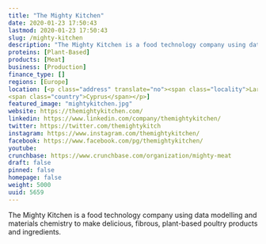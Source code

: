 ```yaml
---
title: "The Mighty Kitchen"
date: 2020-01-23 17:50:43
lastmod: 2020-01-23 17:50:43
slug: /mighty-kitchen
description: "The Mighty Kitchen is a food technology company using data modelling and materials chemistry to make delicious, fibrous, plant-based poultry products and ingredients."
proteins: [Plant-Based]
products: [Meat]
business: [Production]
finance_type: []
regions: [Europe]
location: [<p class="address" translate="no"><span class="locality">Larnaca</span><br>
<span class="country">Cyprus</span></p>]
featured_image: "mightykitchen.jpg"
website: https://themightykitchen.com/
linkedin: https://www.linkedin.com/company/themightykitchen/
twitter: https://twitter.com/themightykitch
instagram: https://www.instagram.com/themightykitchen/
facebook: https://www.facebook.com/pg/themightykitchen/
youtube: 
crunchbase: https://www.crunchbase.com/organization/mighty-meat
draft: false
pinned: false
homepage: false
weight: 5000
uuid: 5659
---
```

The Mighty Kitchen is a food technology company using data modelling and materials chemistry to make delicious, fibrous, plant-based poultry products and ingredients.
